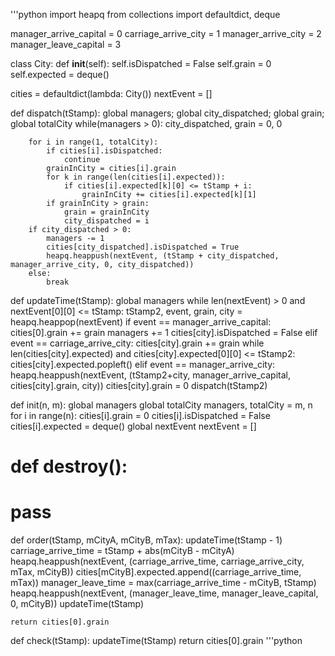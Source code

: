'''python
import heapq
from collections import defaultdict, deque

manager_arrive_capital = 0
carriage_arrive_city = 1
manager_arrive_city = 2
manager_leave_capital = 3

class City:
    def __init__(self):
        self.isDispatched = False
        self.grain = 0
        self.expected = deque()

cities = defaultdict(lambda: City())
nextEvent = []

def dispatch(tStamp):
    global managers; global city_dispatched; global grain; global totalCity
    while(managers > 0):
        city_dispatched, grain = 0, 0

        for i in range(1, totalCity):
            if cities[i].isDispatched:
                continue
            grainInCity = cities[i].grain
            for k in range(len(cities[i].expected)):
                if cities[i].expected[k][0] <= tStamp + i:
                    grainInCity += cities[i].expected[k][1]
            if grainInCity > grain:
                grain = grainInCity
                city_dispatched = i
        if city_dispatched > 0:
            managers -= 1
            cities[city_dispatched].isDispatched = True
            heapq.heappush(nextEvent, (tStamp + city_dispatched, manager_arrive_city, 0, city_dispatched))
        else:
            break


def updateTime(tStamp):
    global managers
    while len(nextEvent) > 0 and nextEvent[0][0] <= tStamp:
        tStamp2, event, grain, city = heapq.heappop(nextEvent)
        if event == manager_arrive_capital:
            cities[0].grain += grain
            managers += 1
            cities[city].isDispatched = False
        elif event == carriage_arrive_city:
            cities[city].grain += grain
            while len(cities[city].expected) and cities[city].expected[0][0] <= tStamp2:
                    cities[city].expected.popleft()
        elif event == manager_arrive_city:
            heapq.heappush(nextEvent, (tStamp2+city, manager_arrive_capital, cities[city].grain, city))
            cities[city].grain = 0
        dispatch(tStamp2)


def init(n, m):
    global managers
    global totalCity
    managers, totalCity = m, n
    for i in range(n):
        cities[i].grain = 0
        cities[i].isDispatched = False
        cities[i].expected = deque()
    global nextEvent
    nextEvent = []

# def destroy():
#     pass


def order(tStamp, mCityA, mCityB, mTax):
    updateTime(tStamp - 1)
    carriage_arrive_time = tStamp + abs(mCityB - mCityA)
    heapq.heappush(nextEvent, (carriage_arrive_time, carriage_arrive_city, mTax, mCityB))
    cities[mCityB].expected.append((carriage_arrive_time, mTax))
    manager_leave_time = max(carriage_arrive_time - mCityB, tStamp)
    heapq.heappush(nextEvent, (manager_leave_time, manager_leave_capital, 0, mCityB))
    updateTime(tStamp)

    return cities[0].grain


def check(tStamp):
    updateTime(tStamp)
    return cities[0].grain
'''python

